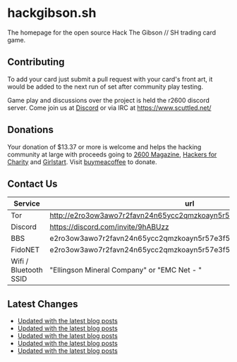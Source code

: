 # hackgibson.sh
The homepage for the open source Hack The Gibson // SH trading card game.


## Contributing

To add your card just submit a pull request with your card's front art, it would be added to the next run of set after community play testing.

Game play and discussions over the project is held the r2600 discord server. Come join us at [Discord](https://discord.com/invite/9hABUzz) or via IRC at https://www.scuttled.net/


## Donations

Your donation of $13.37 or more is welcome and helps the hacking community at large with proceeds going to [2600 Magazine](https://2600.com/), [Hackers for Charity](https://hackersforcharity.org) and [Girlstart](https://girlstart.org).  Visit [buymeacoffee](https://www.buymeacoffee.com/hackgibson.sh) to donate.


## Contact Us

Service | url
-|-
Tor | http://e2ro3ow3awo7r2favn24n65ycc2qmzkoayn5r57e3f56nvjwdcgg32ad.onion
Discord | https://discord.com/invite/9hABUzz
BBS | e2ro3ow3awo7r2favn24n65ycc2qmzkoayn5r57e3f56nvjwdcgg32ad.onion:23
FidoNET | e2ro3ow3awo7r2favn24n65ycc2qmzkoayn5r57e3f56nvjwdcgg32ad.onion:24554
Wifi / Bluetooth SSID | "Ellingson Mineral Company" or "EMC Net - <fidonet address>"

## Latest Changes
<!-- BLOG-POST-LIST:START -->
- [Updated with the latest blog posts](https://github.com/DFW2600/hackgibson.sh/commit/d1c0f1ab7c7b418cbb281dd637d257536dec7aed)
- [Updated with the latest blog posts](https://github.com/DFW2600/hackgibson.sh/commit/c3a8d425c6720c8e0bb672262d17d693d58ea979)
- [Updated with the latest blog posts](https://github.com/DFW2600/hackgibson.sh/commit/37a8e180b8543f09620219e2b6542f77eb43cc3b)
- [Updated with the latest blog posts](https://github.com/DFW2600/hackgibson.sh/commit/4bf72889b957a7b491dffa18e8a14403953d75fd)
- [Updated with the latest blog posts](https://github.com/DFW2600/hackgibson.sh/commit/f1fe0ad704f85cb80afc5a9c61c72d78d00198f3)
<!-- BLOG-POST-LIST:END -->
